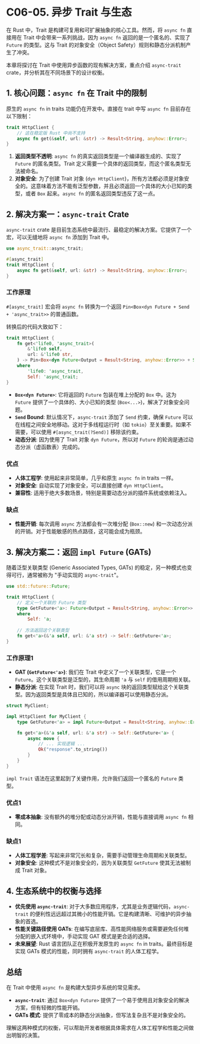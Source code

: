 # C06-05. 异步 Trait 与生态

在 Rust 中，Trait 是构建可复用和可扩展抽象的核心工具。然而，将 `async fn` 直接用在 Trait 中会带来一系列挑战，因为 `async fn` 返回的是一个匿名的、实现了 `Future` 的类型。这与 Trait 的对象安全（Object Safety）规则和静态分派机制产生了冲突。

本章将探讨在 Trait 中使用异步函数的现有解决方案，重点介绍 `async-trait` crate，并分析其在不同场景下的设计权衡。

## 1. 核心问题：`async fn` 在 Trait 中的限制

原生的 `async fn` in traits 功能仍在开发中。直接在 trait 中写 `async fn` 目前存在以下限制：

```rust
trait HttpClient {
    // 这在稳定版 Rust 中尚不支持
    async fn get(&self, url: &str) -> Result<String, anyhow::Error>;
}
```

1. **返回类型不透明**: `async fn` 的真实返回类型是一个编译器生成的、实现了 `Future` 的匿名类型。Trait 定义需要一个具体的返回类型，而这个匿名类型无法被命名。
2. **对象安全**: 为了创建 Trait 对象 (`dyn HttpClient`)，所有方法都必须是对象安全的。这意味着方法不能有泛型参数，并且必须返回一个具体的大小已知的类型，或者 `Box` 起来。`async fn` 的匿名返回类型违反了这一点。

## 2. 解决方案一：`async-trait` Crate

`async-trait` crate 是目前生态系统中最流行、最稳定的解决方案。它提供了一个宏，可以无缝地将 `async fn` 添加到 Trait 中。

```rust
use async_trait::async_trait;

#[async_trait]
trait HttpClient {
    async fn get(&self, url: &str) -> Result<String, anyhow::Error>;
}
```

### 工作原理

`#[async_trait]` 宏会将 `async fn` 转换为一个返回 `Pin<Box<dyn Future + Send + 'async_trait>>` 的普通函数。

转换后的代码大致如下：

```rust
trait HttpClient {
    fn get<'life0, 'async_trait>(
        &'life0 self,
        url: &'life0 str,
    ) -> Pin<Box<dyn Future<Output = Result<String, anyhow::Error>> + Send + 'async_trait>>
    where
        'life0: 'async_trait,
        Self: 'async_trait;
}
```

- **`Box<dyn Future>`**: 它将返回的 `Future` 包装在堆上分配的 `Box` 中。这为 `Future` 提供了一个具体的、大小已知的类型 (`Box<...>`)，解决了对象安全问题。
- **`Send` Bound**: 默认情况下，`async-trait` 添加了 `Send` 约束，确保 `Future` 可以在线程之间安全地移动。这对于多线程运行时（如 `tokio`）至关重要。如果不需要，可以使用 `#[async_trait(?Send)]` 移除该约束。
- **动态分派**: 因为使用了 Trait 对象 `dyn Future`，所以对 `Future` 的轮询是通过动态分派（虚函数表）完成的。

### 优点

- **人体工程学**: 使用起来非常简单，几乎和原生 `async fn` in traits 一样。
- **对象安全**: 自动实现了对象安全，可以直接创建 `dyn HttpClient`。
- **兼容性**: 适用于绝大多数场景，特别是需要动态分派的插件系统或依赖注入。

### 缺点

- **性能开销**: 每次调用 `async` 方法都会有一次堆分配 (`Box::new`) 和一次动态分派的开销。对于性能敏感的热点路径，这可能会成为瓶颈。

## 3. 解决方案二：返回 `impl Future` (GATs)

随着泛型关联类型 (Generic Associated Types, GATs) 的稳定，另一种模式也变得可行，通常被称为 "手动实现的 `async-trait`"。

```rust
use std::future::Future;

trait HttpClient {
    // 定义一个关联的 Future 类型
    type GetFuture<'a>: Future<Output = Result<String, anyhow::Error>> + Send + 'a
    where
        Self: 'a;
    
    // 方法返回这个关联类型
    fn get<'a>(&'a self, url: &'a str) -> Self::GetFuture<'a>;
}
```

### 工作原理1

- **GAT (`GetFuture<'a>`)**: 我们在 Trait 中定义了一个关联类型，它是一个 `Future`。这个关联类型是泛型的，其生命周期 `'a` 与 `self` 的借用周期相关联。
- **静态分派**: 在实现 Trait 时，我们可以将 `async` 块的返回类型赋给这个关联类型。因为返回类型是具体且已知的，所以编译器可以使用静态分派。

```rust
struct MyClient;

impl HttpClient for MyClient {
    type GetFuture<'a> = impl Future<Output = Result<String, anyhow::Error>> + Send + 'a;

    fn get<'a>(&'a self, url: &'a str) -> Self::GetFuture<'a> {
        async move {
            // ... 实现逻辑 ...
            Ok("response".to_string())
        }
    }
}
```

`impl Trait` 语法在这里起到了关键作用，允许我们返回一个匿名的 `Future` 类型。

### 优点1

- **零成本抽象**: 没有额外的堆分配或动态分派开销，性能与直接调用 `async fn` 相同。

### 缺点1

- **人体工程学差**: 写起来非常冗长和复杂，需要手动管理生命周期和关联类型。
- **对象安全**: 这种模式不是对象安全的，因为关联类型 `GetFuture` 使其无法被制成 Trait 对象。

## 4. 生态系统中的权衡与选择

- **优先使用 `async-trait`**: 对于大多数应用程序，尤其是业务逻辑代码，`async-trait` 的便利性远远超过其微小的性能开销。它是构建清晰、可维护的异步抽象的首选。
- **性能关键路径使用 GATs**: 在编写底层库、高性能网络服务或需要避免任何堆分配的嵌入式环境中，手动实现 GAT 模式是更合适的选择。
- **未来展望**: Rust 语言团队正在积极开发原生的 `async fn` in traits。最终目标是实现 GATs 模式的性能，同时拥有 `async-trait` 的人体工程学。

## 总结

在 Trait 中使用 `async fn` 是构建大型异步系统的常见需求。

- **`async-trait`**: 通过 `Box<dyn Future>` 提供了一个易于使用且对象安全的解决方案，但有轻微的性能开销。
- **GATs 模式**: 提供了零成本的静态分派抽象，但写法复杂且不是对象安全的。

理解这两种模式的权衡，可以帮助开发者根据具体需求在人体工程学和性能之间做出明智的决策。
